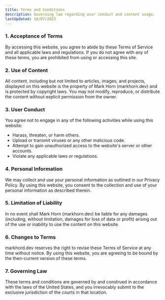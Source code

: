 ```yaml
---
title: Terms and Conditions
description: Governing law regarding user conduct and content usage.
lastUpdated: 10/07/2023
---
```


### 1. Acceptance of Terms
By accessing this website, you agree to abide by these Terms of Service and all applicable laws and regulations. If you do not agree with any of these terms, you are prohibited from using or accessing this site.

### 2. Use of Content
All content, including but not limited to articles, images, and projects, displayed on this website is the property of Mark Horn (markhorn.dev) and is protected by copyright laws. You may not modify, reproduce, or distribute the content without explicit permission from the owner.

### 3. User Conduct
You agree not to engage in any of the following activities while using this website:
- Harass, threaten, or harm others.
- Upload or transmit viruses or any other malicious code.
- Attempt to gain unauthorized access to the website's server or other accounts.
- Violate any applicable laws or regulations.

### 4. Personal Information
We may collect and use your personal information as outlined in our Privacy Policy. By using this website, you consent to the collection and use of your personal information as described therein.

### 5. Limitation of Liability
In no event shall Mark Horn (markhorn.dev) be liable for any damages (including, without limitation, damages for loss of data or profit) arising out of the use or inability to use the content on this website.

### 6. Changes to Terms
markhord.dev reserves the right to revise these Terms of Service at any time without notice. By using this website, you are agreeing to be bound by the then-current version of these terms.

### 7. Governing Law
These terms and conditions are governed by and construed in accordance with the laws of the United States, and you irrevocably submit to the exclusive jurisdiction of the courts in that location.
